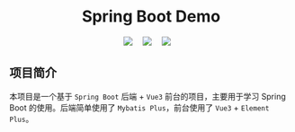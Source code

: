 <div align="center">
    <h1>Spring Boot Demo</h1>
    <p align="center">
    <a href="https://xie392.cn/"><img src="https://img.shields.io/badge/author-xie392-blue" /></a>&emsp;
    <!-- mybastis plus -->
    <a href="https://baomidou.com/">
    <img src="https://img.shields.io/badge/mybatis--plus-3.5.3.1-blue" /></a>&emsp;
    <!-- spring boot -->
    <a href="https://spring.io/projects/spring-boot">
    <img src="https://img.shields.io/badge/spring--boot-3.1.3-blue" /></a>&emsp;
    </p>
</div>

## 项目简介

本项目是一个基于 `Spring Boot` 后端 + `Vue3` 前台的项目，主要用于学习 Spring Boot 的使用。后端简单使用了 `Mybatis Plus`，前台使用了 `Vue3` + `Element Plus`。






